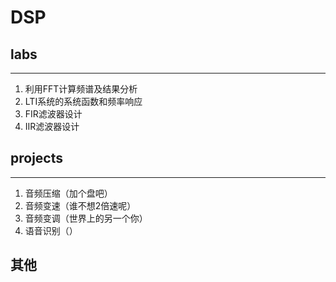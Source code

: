 
# DSP


## labs
---

 1. 利用FFT计算频谱及结果分析
 2. LTI系统的系统函数和频率响应
 3. FIR滤波器设计
 4.  IIR滤波器设计
  
## projects
---

1. 音频压缩（加个盘吧）
2. 音频变速（谁不想2倍速呢）
3. 音频变调（世界上的另一个你）
4. 语音识别（）
   
## 其他
